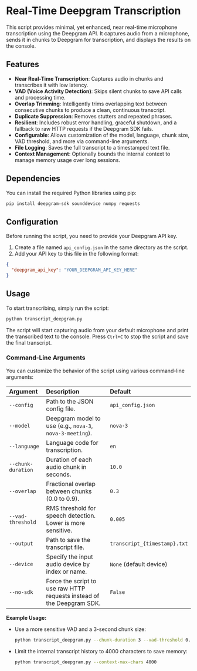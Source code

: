 # Real-Time Deepgram Transcription

This script provides minimal, yet enhanced, near real-time microphone transcription using the Deepgram API. It captures audio from a microphone, sends it in chunks to Deepgram for transcription, and displays the results on the console.

## Features

*   **Near Real-Time Transcription**: Captures audio in chunks and transcribes it with low latency.
*   **VAD (Voice Activity Detection)**: Skips silent chunks to save API calls and processing time.
*   **Overlap Trimming**: Intelligently trims overlapping text between consecutive chunks to produce a clean, continuous transcript.
*   **Duplicate Suppression**: Removes stutters and repeated phrases.
*   **Resilient**: Includes robust error handling, graceful shutdown, and a fallback to raw HTTP requests if the Deepgram SDK fails.
*   **Configurable**: Allows customization of the model, language, chunk size, VAD threshold, and more via command-line arguments.
*   **File Logging**: Saves the full transcript to a timestamped text file.
*   **Context Management**: Optionally bounds the internal context to manage memory usage over long sessions.

## Dependencies

You can install the required Python libraries using pip:

```bash
pip install deepgram-sdk sounddevice numpy requests
```

## Configuration

Before running the script, you need to provide your Deepgram API key.

1.  Create a file named `api_config.json` in the same directory as the script.
2.  Add your API key to this file in the following format:

```json
{
  "deepgram_api_key": "YOUR_DEEPGRAM_API_KEY_HERE"
}
```

## Usage

To start transcribing, simply run the script:

```bash
python transcript_deepgram.py
```

The script will start capturing audio from your default microphone and print the transcribed text to the console. Press `Ctrl+C` to stop the script and save the final transcript.

### Command-Line Arguments

You can customize the behavior of the script using various command-line arguments:

| Argument | Description | Default |
| :--- | :--- | :--- |
| `--config` | Path to the JSON config file. | `api_config.json` |
| `--model` | Deepgram model to use (e.g., `nova-3`, `nova-3-meeting`). | `nova-3` |
| `--language` | Language code for transcription. | `en` |
| `--chunk-duration` | Duration of each audio chunk in seconds. | `10.0` |
| `--overlap` | Fractional overlap between chunks (0.0 to 0.9). | `0.3` |
| `--vad-threshold`| RMS threshold for speech detection. Lower is more sensitive. | `0.005` |
| `--output` | Path to save the transcript file. | `transcript_{timestamp}.txt`|
| `--device` | Specify the input audio device by index or name. | `None` (default device) |
| `--no-sdk` | Force the script to use raw HTTP requests instead of the Deepgram SDK. | `False` |

**Example Usage:**

*   Use a more sensitive VAD and a 3-second chunk size:
    ```bash
    python transcript_deepgram.py --chunk-duration 3 --vad-threshold 0.006
    ```

*   Limit the internal transcript history to 4000 characters to save memory:
    ```bash
    python transcript_deepgram.py --context-max-chars 4000
    ```
